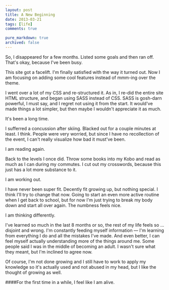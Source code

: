 ```yaml
---
layout: post
title: A New Beginning
date: 2013-03-21
tags: [life]
comments: true

pure_markdown: true
archived: false
---
```



So, I disappeared for a few months. Listed some goals and then ran off. That's okay, because I've been busy.

This site got a facelift. I'm finally satisfied with the way it turned out. Now I am focusing on adding some cool features instead of mmm-ing over the theme.

I went over a lot of my CSS and re-structured it. As in, I re-did the entire site HTML structure, and began using SASS instead of CSS. SASS is gosh-darn powerful, I must say, and I regret not using it from the start. It would've made things a lot simpler, but then maybe I wouldn't appreciate it as much.


It's been a long time.

I sufferred a concussion after skiing. Blacked out for a couple minutes at least. I think. People were very worried, but since I have no recollection of the event, I can't really visualize how bad it must've been.


I am reading again.

Back to the levels I once did. Throw some books into my Kobo and read as much as I can during my commutes. I cut out my crosswords, because this just has a lot more substance to it.


I am working out.

I have never been super fit. Decently fit growing up, but nothing special. I think I'll try to change that now. Going to start an even more active routine when I get back to school, but for now I'm just trying to break my body down and start all over again. The numbness feels nice.


I am thinking differently.

I've learned so much in the last 8 months or so, the rest of my life feels so ... disjoint and wrong. I'm constantly feeding myself information &mdash; I'm learning from everything I do and all the mistakes I've made. And even better, I can feel myself actually understanding more of the things around me. Some people said I was in the middle of becoming an adult. I wasn't sure what they meant, but I'm inclined to agree now.

Of course, I'm not done growing and I still have to work to apply my knowledge so it's actually used and not abused in my head, but I like the thought of growing as well.



####For the first time in a while, I feel like I am alive.

